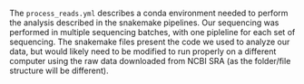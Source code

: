 The `process_reads.yml` describes a conda environment needed to perform the analysis described in the snakemake pipelines. Our sequencing was performed in multiple sequencing batches, with one pipleline for each set of sequencing. The snakemake files present the code we used to analyze our data, but would likely need to be modified to run properly on a different computer using the raw data downloaded from NCBI SRA (as the folder/file structure will be different). 